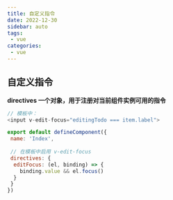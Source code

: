 ```yaml
---
title: 自定义指令
date: 2022-12-30
sidebar: auto
tags:
 - vue
categories:
 - vue
---
```


## 自定义指令
**directives   一个对象，用于注册对当前组件实例可用的指令**
```js
// 模板中：
<input v-edit-focus="editingTodo === item.label">

export default defineComponent({
 name: 'Index',
 
 // 在模板中启用 v-edit-focus
 directives: {
  editFocus: (el, binding) => {
    binding.value && el.focus()
  }
 }
})
```
